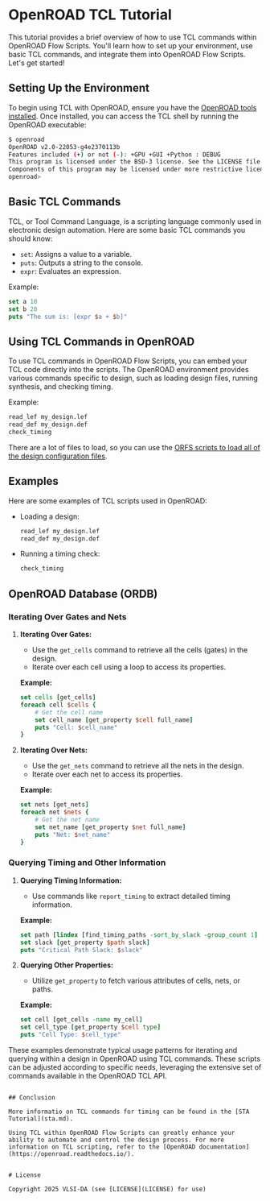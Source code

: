 # OpenROAD TCL Tutorial

This tutorial provides a brief overview of how to use TCL commands within OpenROAD Flow Scripts. You'll learn how to set up your environment, use basic TCL commands, and integrate them into OpenROAD Flow Scripts. Let's get started!

## Setting Up the Environment

To begin using TCL with OpenROAD, ensure you have the [OpenROAD tools installed](orfs-installation.md).
Once installed, you can access the TCL shell by running the
OpenROAD executable:

```bash
$ openroad
OpenROAD v2.0-22053-g4e2370113b
Features included (+) or not (-): +GPU +GUI +Python : DEBUG
This program is licensed under the BSD-3 license. See the LICENSE file for details.
Components of this program may be licensed under more restrictive licenses which must be honored.
openroad>

```

## Basic TCL Commands

TCL, or Tool Command Language, is a scripting language commonly used in electronic design automation. Here are some basic TCL commands you should know:

- `set`: Assigns a value to a variable.
- `puts`: Outputs a string to the console.
- `expr`: Evaluates an expression.

Example:

```tcl
set a 10
set b 20
puts "The sum is: [expr $a + $b]"
```

## Using TCL Commands in OpenROAD

To use TCL commands in OpenROAD Flow Scripts, you can embed your TCL code directly into the scripts. The OpenROAD environment provides various commands specific to design, such as loading design files, running synthesis, and checking timing.

Example:

```tcl
read_lef my_design.lef
read_def my_design.def
check_timing
```

There are a lot of files to load, so you can use the [ORFS scripts to load all
of the design configuration files](https://vlsida.github.io/chip-tutorials/orfs-walkthrough.html#interactive-tcl-usage).

## Examples

Here are some examples of TCL scripts used in OpenROAD:

- Loading a design:

  ```tcl
  read_lef my_design.lef
  read_def my_design.def
  ````

- Running a timing check:

  ```tcl
  check_timing
  ```

## OpenROAD Database (ORDB)

### Iterating Over Gates and Nets

1. **Iterating Over Gates:**
   - Use the `get_cells` command to retrieve all the cells (gates) in the design.
   - Iterate over each cell using a loop to access its properties.

   **Example:**

   ```tcl
   set cells [get_cells]
   foreach cell $cells {
       # Get the cell name
       set cell_name [get_property $cell full_name]
       puts "Cell: $cell_name"
   }
   ```

2. **Iterating Over Nets:**
   - Use the `get_nets` command to retrieve all the nets in the design.
   - Iterate over each net to access its properties.

   **Example:**

   ```tcl
   set nets [get_nets]
   foreach net $nets {
       # Get the net name
       set net_name [get_property $net full_name]
       puts "Net: $net_name"
   }
   ```

### Querying Timing and Other Information

1. **Querying Timing Information:**
   - Use commands like `report_timing` to extract detailed timing information.

   **Example:**

   ```tcl
   set path [lindex [find_timing_paths -sort_by_slack -group_count 1] 0]
   set slack [get_property $path slack]
   puts "Critical Path Slack: $slack"
   ```

2. **Querying Other Properties:**
   - Utilize `get_property` to fetch various attributes of cells, nets, or paths.

   **Example:**

   ```tcl
   set cell [get_cells -name my_cell]
   set cell_type [get_property $cell type]
   puts "Cell Type: $cell_type"
   ```

These examples demonstrate typical usage patterns for iterating and querying within a design in OpenROAD using TCL commands. These scripts can be adjusted according to specific needs, leveraging the extensive set of commands available in the OpenROAD TCL API.

```

## Conclusion

More informatio on TCL commands for timing can be found in the [STA Tutorial](sta.md).

Using TCL within OpenROAD Flow Scripts can greatly enhance your ability to automate and control the design process. For more information on TCL scripting, refer to the [OpenROAD documentation](https://openroad.readthedocs.io/).


# License

Copyright 2025 VLSI-DA (see [LICENSE](LICENSE) for use)
